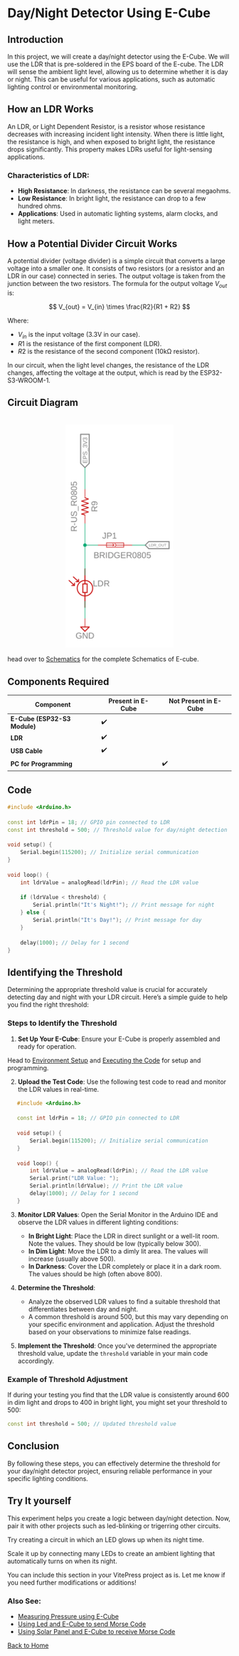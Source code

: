 # Day/Night Detector Using E-Cube

## Introduction

In this project, we will create a day/night detector using the E-Cube. We will use the LDR that is pre-soldered in the EPS board of the E-cube. The LDR will sense the ambient light level, allowing us to determine whether it is day or night. This can be useful for various applications, such as automatic lighting control or environmental monitoring.

## How an LDR Works

An LDR, or Light Dependent Resistor, is a resistor whose resistance decreases with increasing incident light intensity. When there is little light, the resistance is high, and when exposed to bright light, the resistance drops significantly. This property makes LDRs useful for light-sensing applications.

### Characteristics of LDR:
- **High Resistance**: In darkness, the resistance can be several megaohms.
- **Low Resistance**: In bright light, the resistance can drop to a few hundred ohms.
- **Applications**: Used in automatic lighting systems, alarm clocks, and light meters.

## How a Potential Divider Circuit Works

A potential divider (voltage divider) is a simple circuit that converts a large voltage into a smaller one. It consists of two resistors (or a resistor and an LDR in our case) connected in series. The output voltage is taken from the junction between the two resistors. The formula for the output voltage $V_{out}$ is:

$$
V_{out} = V_{in} \times \frac{R2}{R1 + R2}
$$

Where:
- $V_{in}$ is the input voltage (3.3V in our case).
- $R1$ is the resistance of the first component (LDR).
- $R2$ is the resistance of the second component (10kΩ resistor).

In our circuit, when the light level changes, the resistance of the LDR changes, affecting the voltage at the output, which is read by the ESP32-S3-WROOM-1.

## Circuit Diagram
<div style="text-align: center;"><img src="/public/ldr.png" title="ECube render" style="max-width: 80%; height: 500px; width: auto; margin-top: 20px;" /></div>

head over to [Schematics](schematics.md) for the complete Schematics of E-cube.

## **Components Required**

| Component                   | Present in E-Cube | Not Present in E-Cube |
|-----------------------------|-------------------|-----------------------|
| **E-Cube (ESP32-S3 Module)**| ✔️                |                       |
| **LDR**     |              ✔️     |                     |
| **USB Cable**              |            ✔️       |                     |
| **PC for Programming** ||✔️|

## Code

```cpp
#include <Arduino.h>

const int ldrPin = 18; // GPIO pin connected to LDR
const int threshold = 500; // Threshold value for day/night detection

void setup() {
    Serial.begin(115200); // Initialize serial communication
}

void loop() {
    int ldrValue = analogRead(ldrPin); // Read the LDR value

    if (ldrValue < threshold) {
        Serial.println("It's Night!"); // Print message for night
    } else {
        Serial.println("It's Day!"); // Print message for day
    }

    delay(1000); // Delay for 1 second
}
```

## Identifying the Threshold

Determining the appropriate threshold value is crucial for accurately detecting day and night with your LDR circuit. Here’s a simple guide to help you find the right threshold:

### Steps to Identify the Threshold

1. **Set Up Your E-Cube**: Ensure your E-Cube is properly assembled and ready for operation. 

Head to [Environment Setup](/en/operationguide/environmentsetup.md) and [Executing the Code](/en/operationguide/executingthecode.md) for setup and programming.

2. **Upload the Test Code**: Use the following test code to read and monitor the LDR values in real-time.

```cpp
   #include <Arduino.h>

   const int ldrPin = 18; // GPIO pin connected to LDR

   void setup() {
       Serial.begin(115200); // Initialize serial communication
   }

   void loop() {
       int ldrValue = analogRead(ldrPin); // Read the LDR value
       Serial.print("LDR Value: ");
       Serial.println(ldrValue); // Print the LDR value
       delay(1000); // Delay for 1 second
   }
```


3. **Monitor LDR Values**: Open the Serial Monitor in the Arduino IDE and observe the LDR values in different lighting conditions:
   - **In Bright Light**: Place the LDR in direct sunlight or a well-lit room. Note the values. They should be low (typically below 300).
   - **In Dim Light**: Move the LDR to a dimly lit area. The values will increase (usually above 500).
   - **In Darkness**: Cover the LDR completely or place it in a dark room. The values should be high (often above 800).

4. **Determine the Threshold**: 
   - Analyze the observed LDR values to find a suitable threshold that differentiates between day and night.
   - A common threshold is around 500, but this may vary depending on your specific environment and application. Adjust the threshold based on your observations to minimize false readings.

5. **Implement the Threshold**: Once you've determined the appropriate threshold value, update the `threshold` variable in your main code accordingly.

### Example of Threshold Adjustment

If during your testing you find that the LDR value is consistently around 600 in dim light and drops to 400 in bright light, you might set your threshold to 500:

```cpp
const int threshold = 500; // Updated threshold value
```
## Conclusion

By following these steps, you can effectively determine the threshold for your day/night detector project, ensuring reliable performance in your specific lighting conditions.

## Try It yourself

This experiment helps you create a logic between day/night detection. Now, pair it with other projects such as led-blinking or trigerring other circuits. 

Try creating a circuit in which an LED glows up when its night time. 

Scale it up by connecting many LEDs to create an ambient lighting that automatically turns on when its night. 

You can include this section in your VitePress project as is. Let me know if you need further modifications or additions!

### **Also See:**
- [Measuring Pressure using E-Cube](/en/experiments/gpiosensor/pressure_values.md) 
- [Using Led and E-Cube to send Morse Code](/en/experiments/morsecodenlight/morse_led_transmitter)
- [Using Solar Panel and E-Cube to receive Morse Code](/en/experiments/morsecodenlight/morse_ldr_decoder)

[Back to Home](./index.md)